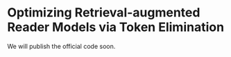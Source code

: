 # Optimizing Retrieval-augmented Reader Models via Token Elimination

We will publish the official code soon.
